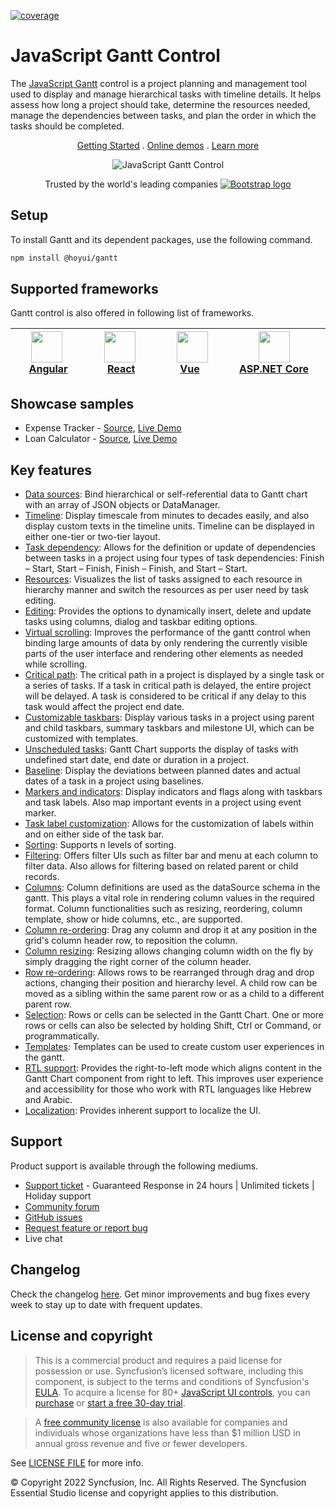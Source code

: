 [![coverage](http://ej2.syncfusion.com/badges/ej2-gantt/coverage.svg)](http://ej2.syncfusion.com/badges/ej2-gantt)

# JavaScript Gantt Control

The [JavaScript Gantt](https://www.syncfusion.com/javascript-ui-controls/js-gantt-chart?utm_source=npm&utm_medium=listing&utm_campaign=javascript-gantt-npm) control is a project planning and management tool used to display and manage hierarchical tasks with timeline details. It helps assess how long a project should take, determine the resources needed, manage the dependencies between tasks, and plan the order in which the tasks should be completed.

<p align="center">
  <a href="https://ej2.syncfusion.com/documentation/gantt/getting-started/?utm_source=npm&utm_medium=listing&utm_campaign=javascript-gantt-npm">Getting Started</a> .
  <a href="https://ej2.syncfusion.com/demos/?utm_source=npm&utm_medium=listing&utm_campaign=javascript-gantt-npm#/material/gantt/default.html">Online demos</a> .
  <a href="https://www.syncfusion.com/javascript-ui-controls/js-gantt-chart?utm_source=npm&utm_medium=listing&utm_campaign=javascript-gantt-npm">Learn more</a>
</p>

<p align="center">
<img alt="JavaScript Gantt Control" src="https://raw.githubusercontent.com/SyncfusionExamples/nuget-img/master/javascript/javascript-gantt-chart.png"> </p>

<p align="center">
Trusted by the world's leading companies
  <a href="https://www.syncfusion.com">
    <img src="https://raw.githubusercontent.com/SyncfusionExamples/nuget-img/master/syncfusion/syncfusion-trusted-companies.webp" alt="Bootstrap logo">
  </a>
</p>

## Setup

To install Gantt and its dependent packages, use the following command.

```sh
npm install @hoyui/gantt
```

## Supported frameworks

Gantt control is also offered in following list of frameworks.

| [<img src="https://ej2.syncfusion.com/github/images/angular.svg" height="50" />](https://www.syncfusion.com/angular-ui-components?utm_medium=listing&utm_source=github)<br/>&nbsp;&nbsp;&nbsp;&nbsp;&nbsp;[Angular](https://www.syncfusion.com/angular-ui-components?utm_medium=listing&utm_source=github)&nbsp;&nbsp;&nbsp;&nbsp; | [<img src="https://ej2.syncfusion.com/github/images/react.svg"  height="50" />](https://www.syncfusion.com/react-ui-components?utm_medium=listing&utm_source=github)<br/>&nbsp;&nbsp;&nbsp;&nbsp;&nbsp;&nbsp;&nbsp;[React](https://www.syncfusion.com/react-ui-components?utm_medium=listing&utm_source=github)&nbsp;&nbsp;&nbsp;&nbsp;&nbsp;&nbsp; | [<img src="https://ej2.syncfusion.com/github/images/vue.svg" height="50" />](https://www.syncfusion.com/vue-ui-components?utm_medium=listing&utm_source=github)<br/>&nbsp;&nbsp;&nbsp;&nbsp;&nbsp;&nbsp;&nbsp;[Vue](https://www.syncfusion.com/vue-ui-components?utm_medium=listing&utm_source=github)&nbsp;&nbsp;&nbsp;&nbsp;&nbsp;&nbsp;&nbsp;&nbsp;&nbsp; | [<img src="https://ej2.syncfusion.com/github/images/netcore.svg" height="50" />](https://www.syncfusion.com/aspnet-core-ui-controls?utm_medium=listing&utm_source=github)<br/>&nbsp;&nbsp;[ASP.NET&nbsp;Core](https://www.syncfusion.com/aspnet-core-ui-controls?utm_medium=listing&utm_source=github)&nbsp;&nbsp; | [<img src="https://ej2.syncfusion.com/github/images/netmvc.svg" height="50" />](https://www.syncfusion.com/aspnet-mvc-ui-controls?utm_medium=listing&utm_source=github)<br/>&nbsp;&nbsp;[ASP.NET&nbsp;MVC](https://www.syncfusion.com/aspnet-mvc-ui-controls?utm_medium=listing&utm_source=github)&nbsp;&nbsp; |
| :--------------------------------------------------------------------------------------------------------------------------------------------------------------------------------------------------------------------------------------------------------------------------------------------------------------------------------: | :-------------------------------------------------------------------------------------------------------------------------------------------------------------------------------------------------------------------------------------------------------------------------------------------------------------------------------------------------: | :----------------------------------------------------------------------------------------------------------------------------------------------------------------------------------------------------------------------------------------------------------------------------------------------------------------------------------------------------------: | :----------------------------------------------------------------------------------------------------------------------------------------------------------------------------------------------------------------------------------------------------------------------------------------------------------------: | :------------------------------------------------------------------------------------------------------------------------------------------------------------------------------------------------------------------------------------------------------------------------------------------------------------: |

## Showcase samples

- Expense Tracker - [Source](https://github.com/syncfusion/ej2-sample-ts-expensetracker?utm_source=npm&utm_medium=listing&utm_campaign=javascript-gantt-npm), [Live Demo](https://ej2.syncfusion.com/showcase/typescript/expensetracker/?utm_source=npm&utm_medium=listing&utm_campaign=javascript-gantt-npm#/dashboard)
- Loan Calculator - [Source](https://github.com/syncfusion/ej2-sample-ts-loancalculator), [Live Demo](https://ej2.syncfusion.com/showcase/typescript/loancalculator/?utm_source=npm&utm_medium=listing&utm_campaign=javascript-gantt-npm)

## Key features

- [Data sources](https://ej2.syncfusion.com/demos/?utm_source=npm&utm_campaign=javascript-gantt-npm#/bootstrap5/gantt/local-data.html): Bind hierarchical or self-referential data to Gantt chart with an array of JSON objects or DataManager.
- [Timeline](https://ej2.syncfusion.com/demos/?utm_source=npm&utm_campaign=javascript-gantt-npm#/bootstrap5/gantt/timeline.html): Display timescale from minutes to decades easily, and also display custom texts in the timeline units. Timeline can be displayed in either one-tier or two-tier layout.
- [Task dependency](https://ej2.syncfusion.com/demos/?utm_source=npm&utm_campaign=javascript-gantt-npm#/bootstrap5/gantt/editing.html): Allows for the definition or update of dependencies between tasks in a project using four types of task dependencies: Finish – Start, Start – Finish, Finish – Finish, and Start – Start.
- [Resources](https://ej2.syncfusion.com/demos/?utm_source=npm&utm_campaign=javascript-gantt-npm#/bootstrap5/gantt/resource-view.html): Visualizes the list of tasks assigned to each resource in hierarchy manner and switch the resources as per user need by task editing.
- [Editing](https://ej2.syncfusion.com/demos/?utm_source=npm&utm_campaign=javascript-gantt-npm#/bootstrap5/gantt/editing.html): Provides the options to dynamically insert, delete and update tasks using columns, dialog and taskbar editing options.
- [Virtual scrolling](https://ej2.syncfusion.com/demos/?utm_source=npm&utm_campaign=javascript-gantt-npm#/bootstrap5/gantt/virtual-scroll.html): Improves the performance of the gantt control when binding large amounts of data by only rendering the currently visible parts of the user interface and rendering other elements as needed while scrolling.
- [Critical path](https://ej2.syncfusion.com/demos/?utm_source=npm&utm_campaign=javascript-gantt-npm#/bootstrap5/gantt/critical-path.html): The critical path in a project is displayed by a single task or a series of tasks. If a task in critical path is delayed, the entire project will be delayed. A task is considered to be critical if any delay to this task would affect the project end date.
- [Customizable taskbars](https://ej2.syncfusion.com/demos/?utm_source=npm&utm_campaign=javascript-gantt-npm#/bootstrap5/gantt/taskbar-template.html): Display various tasks in a project using parent and child taskbars, summary taskbars and milestone UI, which can be customized with templates.
- [Unscheduled tasks](https://ej2.syncfusion.com/demos/?utm_source=npm&utm_campaign=javascript-gantt-npm#/bootstrap5/gantt/unscheduled-tasks.html): Gantt Chart supports the display of tasks with undefined start date, end date or duration in a project.
- [Baseline](https://ej2.syncfusion.com/demos/?utm_source=npm&utm_campaign=javascript-gantt-npm#/bootstrap5/gantt/baseline.html): Display the deviations between planned dates and actual dates of a task in a project using baselines.
- [Markers and indicators](https://ej2.syncfusion.com/demos/?utm_source=npm&utm_campaign=javascript-gantt-npm#/bootstrap5/gantt/event-markers.html): Display indicators and flags along with taskbars and task labels. Also map important events in a project using event marker.
- [Task label customization](https://ej2.syncfusion.com/demos/?utm_source=npm&utm_campaign=javascript-gantt-npm#/bootstrap5/gantt/tasklabel-template.html): Allows for the customization of labels within and on either side of the task bar.
- [Sorting](https://ej2.syncfusion.com/demos/?utm_source=npm&utm_campaign=javascript-gantt-npm#/bootstrap5/gantt/sorting-api.html): Supports n levels of sorting.
- [Filtering](https://ej2.syncfusion.com/demos/?utm_source=npm&utm_campaign=javascript-gantt-npm#/bootstrap5/gantt/filtering.html): Offers filter UIs such as filter bar and menu at each column to filter data. Also allows for filtering based on related parent or child records.
- [Columns](https://ej2.syncfusion.com/demos/?utm_source=npm&utm_campaign=javascript-gantt-npm#/bootstrap5/gantt/column-menu.html): Column definitions are used as the dataSource schema in the gantt. This plays a vital role in rendering column values in the required format. Column functionalities such as resizing, reordering, column template, show or hide columns, etc., are supported.
- [Column re-ordering](https://ej2.syncfusion.com/demos/?utm_source=npm&utm_campaign=javascript-gantt-npm#/bootstrap5/gantt/reorder.html): Drag any column and drop it at any position in the grid's column header row, to reposition the column.
- [Column resizing](https://ej2.syncfusion.com/demos/?utm_source=npm&utm_campaign=javascript-gantt-npm#/bootstrap5/gantt/resizing.html): Resizing allows changing column width on the fly by simply dragging the right corner of the column header.
- [Row re-ordering](https://ej2.syncfusion.com/demos/?utm_source=npm&utm_campaign=javascript-gantt-npm#/bootstrap5/gantt/drag-and-drop.html): Allows rows to be rearranged through drag and drop actions, changing their position and hierarchy level. A child row can be moved as a sibling within the same parent row or as a child to a different parent row.
- [Selection](https://ej2.syncfusion.com/demos/?utm_source=npm&utm_campaign=javascript-gantt-npm#/bootstrap5/gantt/selection.html): Rows or cells can be selected in the Gantt Chart. One or more rows or cells can also be selected by holding Shift, Ctrl or Command, or programmatically.
- [Templates](https://ej2.syncfusion.com/demos/?utm_source=npm&utm_campaign=javascript-gantt-npm#/bootstrap5/gantt/column-template.html): Templates can be used to create custom user experiences in the gantt.
- [RTL support](https://ej2.syncfusion.com/documentation/gantt/global-local/#right-to-left-rtl): Provides the right-to-left mode which aligns content in the Gantt Chart component from right to left. This improves user experience and accessibility for those who work with RTL languages like Hebrew and Arabic.
- [Localization](https://ej2.syncfusion.com/documentation/gantt/global-local/#localization): Provides inherent support to localize the UI.

## Support

Product support is available through the following mediums.

- [Support ticket](https://support.syncfusion.com/support/tickets/create) - Guaranteed Response in 24 hours | Unlimited tickets | Holiday support
- [Community forum](https://www.syncfusion.com/forums/essential-js2?utm_source=npm&utm_medium=listing&utm_campaign=javascript-gantt-npm)
- [GitHub issues](https://github.com/syncfusion/ej2-javascript-ui-controls/issues/new)
- [Request feature or report bug](https://www.syncfusion.com/feedback/javascript?utm_source=npm&utm_medium=listing&utm_campaign=javascript-gantt-npm)
- Live chat

## Changelog

Check the changelog [here](https://github.com/syncfusion/ej2-javascript-ui-controls/blob/master/controls/gantt/CHANGELOG.md?utm_source=npm&utm_campaign=gantt). Get minor improvements and bug fixes every week to stay up to date with frequent updates.

## License and copyright

> This is a commercial product and requires a paid license for possession or use. Syncfusion’s licensed software, including this component, is subject to the terms and conditions of Syncfusion's [EULA](https://www.syncfusion.com/eula/es/). To acquire a license for 80+ [JavaScript UI controls](https://www.syncfusion.com/javascript-ui-controls), you can [purchase](https://www.syncfusion.com/sales/products) or [start a free 30-day trial](https://www.syncfusion.com/account/manage-trials/start-trials).

> A [free community license](https://www.syncfusion.com/products/communitylicense) is also available for companies and individuals whose organizations have less than $1 million USD in annual gross revenue and five or fewer developers.

See [LICENSE FILE](https://github.com/syncfusion/ej2-javascript-ui-controls/blob/master/license?utm_source=npm&utm_campaign=gantt) for more info.

&copy; Copyright 2022 Syncfusion, Inc. All Rights Reserved. The Syncfusion Essential Studio license and copyright applies to this distribution.

